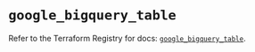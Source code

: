 # `google_bigquery_table`

Refer to the Terraform Registry for docs: [`google_bigquery_table`](https://registry.terraform.io/providers/hashicorp/google/6.50.0/docs/resources/bigquery_table).

